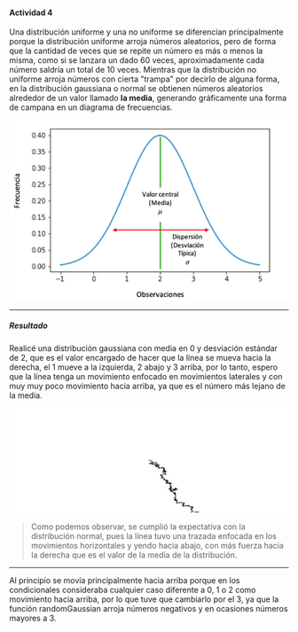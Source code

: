 #### Actividad 4

Una distribución uniforme y una no uniforme se diferencian principalmente porque la distribución uniforme arroja números aleatorios, pero de forma que la cantidad de veces que se repite un número es más o menos la misma, como si se lanzara un dado 60 veces, aproximadamente cada número saldría un total de 10 veces. Mientras que la distribución no uniforme arroja números con cierta "trampa" por decirlo de alguna forma, en la distribución gaussiana o normal se obtienen números aleatorios alrededor de un valor llamado **la media**, generando gráficamente una forma de campana en un diagrama de frecuencias.

![CampanaGauss](../../../../assets/unit1/act4_campana.png)

---
##### Resultado

Realicé una distribución gaussiana con media en 0 y desviación estándar de 2, que es el valor encargado de hacer que la línea se mueva hacia la derecha, el 1 mueve a la izquierda, 2 abajo y 3 arriba, por lo tanto, espero que la línea tenga un movimiento enfocado en movimientos laterales y con muy muy poco movimiento hacia arriba, ya que es el número más lejano de la media.

![Resultado](../../../../assets/unit1/act4_resultado.png)

> Como podemos observar, se cumplió la expectativa con la distribución normal, pues la línea tuvo una trazada enfocada en los movimientos horizontales y yendo hacia abajo, con más fuerza hacia la derecha que es el valor de la media de la distribución.

---
Al principio se movía principalmente hacia arriba porque en los condicionales consideraba cualquier caso diferente a 0, 1 o 2 como movimiento hacia arriba, por lo que tuve que cambiarlo por el 3, ya que la función randomGaussian arroja números negativos y en ocasiones números mayores a 3.